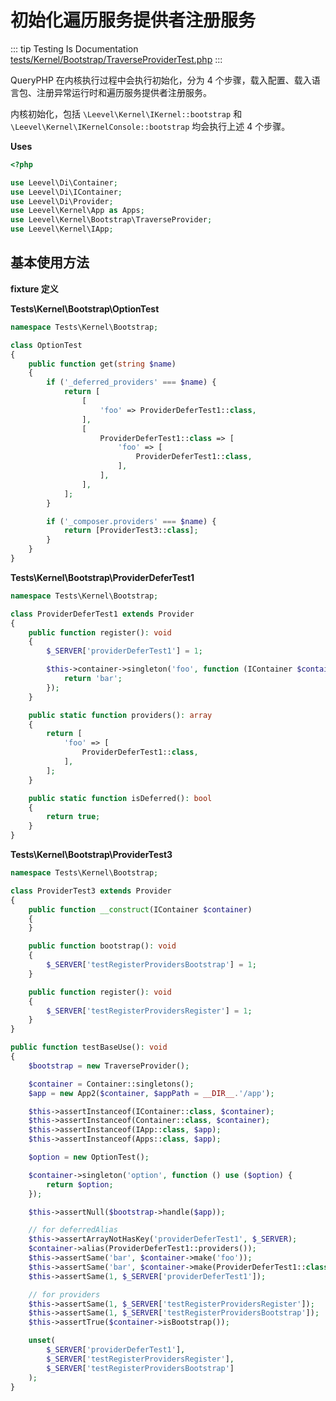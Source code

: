 # 初始化遍历服务提供者注册服务

::: tip Testing Is Documentation
[tests/Kernel/Bootstrap/TraverseProviderTest.php](https://github.com/hunzhiwange/framework/blob/master/tests/Kernel/Bootstrap/TraverseProviderTest.php)
:::
    
QueryPHP 在内核执行过程中会执行初始化，分为 4 个步骤，载入配置、载入语言包、注册异常运行时和遍历服务提供者注册服务。

内核初始化，包括 `\Leevel\Kernel\IKernel::bootstrap` 和 `\Leevel\Kernel\IKernelConsole::bootstrap` 均会执行上述 4 个步骤。


**Uses**

``` php
<?php

use Leevel\Di\Container;
use Leevel\Di\IContainer;
use Leevel\Di\Provider;
use Leevel\Kernel\App as Apps;
use Leevel\Kernel\Bootstrap\TraverseProvider;
use Leevel\Kernel\IApp;
```

## 基本使用方法

**fixture 定义**

**Tests\Kernel\Bootstrap\OptionTest**

``` php
namespace Tests\Kernel\Bootstrap;

class OptionTest
{
    public function get(string $name)
    {
        if ('_deferred_providers' === $name) {
            return [
                [
                    'foo' => ProviderDeferTest1::class,
                ],
                [
                    ProviderDeferTest1::class => [
                        'foo' => [
                            ProviderDeferTest1::class,
                        ],
                    ],
                ],
            ];
        }

        if ('_composer.providers' === $name) {
            return [ProviderTest3::class];
        }
    }
}
```

**Tests\Kernel\Bootstrap\ProviderDeferTest1**

``` php
namespace Tests\Kernel\Bootstrap;

class ProviderDeferTest1 extends Provider
{
    public function register(): void
    {
        $_SERVER['providerDeferTest1'] = 1;

        $this->container->singleton('foo', function (IContainer $container) {
            return 'bar';
        });
    }

    public static function providers(): array
    {
        return [
            'foo' => [
                ProviderDeferTest1::class,
            ],
        ];
    }

    public static function isDeferred(): bool
    {
        return true;
    }
}
```

**Tests\Kernel\Bootstrap\ProviderTest3**

``` php
namespace Tests\Kernel\Bootstrap;

class ProviderTest3 extends Provider
{
    public function __construct(IContainer $container)
    {
    }

    public function bootstrap(): void
    {
        $_SERVER['testRegisterProvidersBootstrap'] = 1;
    }

    public function register(): void
    {
        $_SERVER['testRegisterProvidersRegister'] = 1;
    }
}
```


``` php
public function testBaseUse(): void
{
    $bootstrap = new TraverseProvider();

    $container = Container::singletons();
    $app = new App2($container, $appPath = __DIR__.'/app');

    $this->assertInstanceof(IContainer::class, $container);
    $this->assertInstanceof(Container::class, $container);
    $this->assertInstanceof(IApp::class, $app);
    $this->assertInstanceof(Apps::class, $app);

    $option = new OptionTest();

    $container->singleton('option', function () use ($option) {
        return $option;
    });

    $this->assertNull($bootstrap->handle($app));

    // for deferredAlias
    $this->assertArrayNotHasKey('providerDeferTest1', $_SERVER);
    $container->alias(ProviderDeferTest1::providers());
    $this->assertSame('bar', $container->make('foo'));
    $this->assertSame('bar', $container->make(ProviderDeferTest1::class));
    $this->assertSame(1, $_SERVER['providerDeferTest1']);

    // for providers
    $this->assertSame(1, $_SERVER['testRegisterProvidersRegister']);
    $this->assertSame(1, $_SERVER['testRegisterProvidersBootstrap']);
    $this->assertTrue($container->isBootstrap());

    unset(
        $_SERVER['providerDeferTest1'],
        $_SERVER['testRegisterProvidersRegister'],
        $_SERVER['testRegisterProvidersBootstrap']
    );
}
```